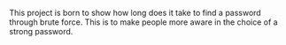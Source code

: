 This project is born to show how long does it take to find a password through 
brute force.
This is to make people more aware in the choice of a strong password.